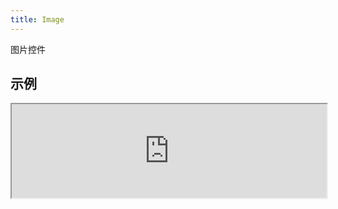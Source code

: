 ```yaml
---
title: Image
---
```

图片控件

## 示例

<div><iframe style="width: 100%; margin: 0;" src="https://uiexplorer.blankapp.org/slices/no-demo" scrolling="no" /></div>

```jsx
<Image />
```

## API

Based on https://facebook.github.io/react-native/docs/image.html
